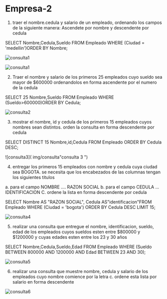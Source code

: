 # Empresa-2

1. traer el nombre.cedula y salario de un empleado, ordenando los campos de la siguiente manera: Ascendete por nombre y descendente por cedula

SELECT Nombre,Cedula,Sueldo FROM Empleado WHERE (Ciudad = 'medellin')ORDER BY Nombre;

![consulta1]( img/ejercicio1 "consulta 1")

![consulta1]( img/consulta1.1 "consulta 1")


2. Traer el nombre y salario de los primeros 25 empleados cuyo sueldo sea mayor de $600000 ordenandolos en forma ascendente por el numero de la cedula 

SELECT 25 Nombre,Sueldo FROM Empleado WHERE (Sueldo>600000)ORDER BY Cedula;


![consulta2]( img/consulta2 "consulta 2")

3. mostrar el nombre, id y cedula de los primeros 15 empleados cuyos nombres sean distintos. orden la consulta en forma descendente por cedula

SELECT DISTINCT 15 Nombre,id,Cedula FROM Empleado ORDER BY Cedula DESC;

![consulta3]( img/consulta"consulta 3 ")

4. entregar los primeros 15 empleados con nombre y cedula cuya ciudad sea BOGOTA. se necesita que los encabezados de las columnas tengan los siguientes titulos

a. para el campo NOMBRE .... RAZON SOCIAL
b. para el campo CEDULA ... IDENTIFICACION
C. ordene la lista en forma descendente por cedula 

SELECT Nombre AS "RAZON SOCIAL", Cedula AS"identificacion"FROM Empleado WHERE (Ciudad = 'bogota') ORDER BY Cedula DESC LIMIT 15;

![consulta4]( img/consulta4.png "consulta 4")

5. realizar una consulta que entregue el nombre, identificacion, sueldo, edad de los empleados cuyos sueldos esten entre $800000 y $1200000 y cuyas edades esten entre los 23 y 30 años

SELECT Nombre,Cedula,Sueldo,Edad FROM Empleado WHERE (Sueldo BETWEEN 800000 AND 1200000 AND Edad BETWEEN 23 AND 30);


![consulta5]( img/consulta%205 "consulta 5")

6. realizar una consulta que muestre nombre, cedula y salario de los empleados cuyo nombre comience por la letra c. ordene esta lista por salario en forma descendente 


![consulta6]( img/consulta%205 "consulta 6")